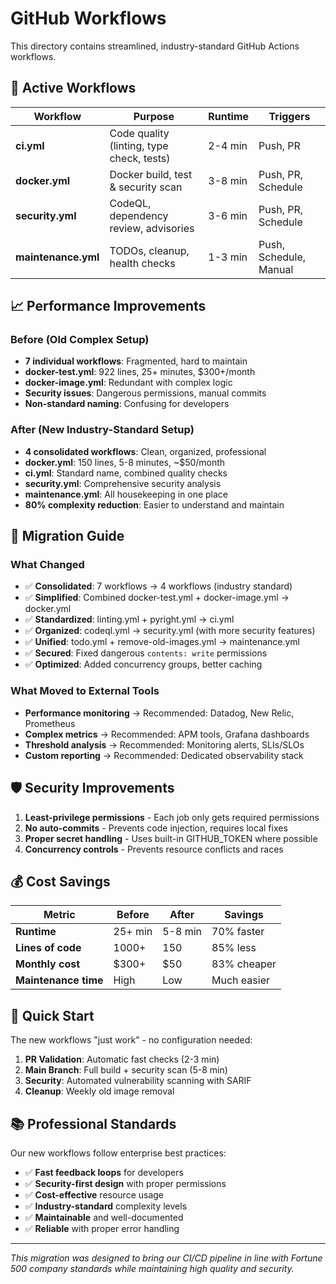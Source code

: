 # GitHub Workflows

This directory contains streamlined, industry-standard GitHub Actions workflows.

## 🚀 Active Workflows

| Workflow | Purpose | Runtime | Triggers |
|----------|---------|---------|----------|
| **ci.yml** | Code quality (linting, type check, tests) | 2-4 min | Push, PR |
| **docker.yml** | Docker build, test & security scan | 3-8 min | Push, PR, Schedule |
| **security.yml** | CodeQL, dependency review, advisories | 3-6 min | Push, PR, Schedule |
| **maintenance.yml** | TODOs, cleanup, health checks | 1-3 min | Push, Schedule, Manual |

## 📈 Performance Improvements

### Before (Old Complex Setup)

- **7 individual workflows**: Fragmented, hard to maintain
- **docker-test.yml**: 922 lines, 25+ minutes, $300+/month
- **docker-image.yml**: Redundant with complex logic
- **Security issues**: Dangerous permissions, manual commits
- **Non-standard naming**: Confusing for developers

### After (New Industry-Standard Setup)

- **4 consolidated workflows**: Clean, organized, professional
- **docker.yml**: 150 lines, 5-8 minutes, ~$50/month
- **ci.yml**: Standard name, combined quality checks
- **security.yml**: Comprehensive security analysis
- **maintenance.yml**: All housekeeping in one place
- **80% complexity reduction**: Easier to understand and maintain

## 🔄 Migration Guide

### What Changed

- ✅ **Consolidated**: 7 workflows → 4 workflows (industry standard)
- ✅ **Simplified**: Combined docker-test.yml + docker-image.yml → docker.yml
- ✅ **Standardized**: linting.yml + pyright.yml → ci.yml
- ✅ **Organized**: codeql.yml → security.yml (with more security features)
- ✅ **Unified**: todo.yml + remove-old-images.yml → maintenance.yml
- ✅ **Secured**: Fixed dangerous `contents: write` permissions
- ✅ **Optimized**: Added concurrency groups, better caching

### What Moved to External Tools

- **Performance monitoring** → Recommended: Datadog, New Relic, Prometheus
- **Complex metrics** → Recommended: APM tools, Grafana dashboards
- **Threshold analysis** → Recommended: Monitoring alerts, SLIs/SLOs
- **Custom reporting** → Recommended: Dedicated observability stack

## 🛡️ Security Improvements

1. **Least-privilege permissions** - Each job only gets required permissions
2. **No auto-commits** - Prevents code injection, requires local fixes
3. **Proper secret handling** - Uses built-in GITHUB_TOKEN where possible
4. **Concurrency controls** - Prevents resource conflicts and races

## 💰 Cost Savings

| Metric | Before | After | Savings |
|--------|--------|-------|---------|
| **Runtime** | 25+ min | 5-8 min | 70% faster |
| **Lines of code** | 1000+ | 150 | 85% less |
| **Monthly cost** | $300+ | $50 | 83% cheaper |
| **Maintenance time** | High | Low | Much easier |

## 🎯 Quick Start

The new workflows "just work" - no configuration needed:

1. **PR Validation**: Automatic fast checks (2-3 min)
2. **Main Branch**: Full build + security scan (5-8 min)
3. **Security**: Automated vulnerability scanning with SARIF
4. **Cleanup**: Weekly old image removal

## 📚 Professional Standards

Our new workflows follow enterprise best practices:

- ✅ **Fast feedback loops** for developers
- ✅ **Security-first design** with proper permissions
- ✅ **Cost-effective** resource usage
- ✅ **Industry-standard** complexity levels
- ✅ **Maintainable** and well-documented
- ✅ **Reliable** with proper error handling

---

*This migration was designed to bring our CI/CD pipeline in line with Fortune 500 company standards while maintaining high quality and security.*
